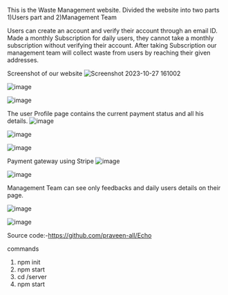 This is the Waste Management website. Divided the website into two parts 1)Users part and 2)Management Team 

Users can create an account and verify their account through an email ID. Made a monthly Subscription for daily users, they cannot take a monthly subscription without verifying their account.
After taking Subscription our management team will collect waste from users by reaching their given addresses.

Screenshot of our website
![Screenshot 2023-10-27 161002](https://github.com/praveen-all/Echo/assets/110656664/b3faa433-0dca-4726-ba78-04266a393a56)

![image](https://github.com/praveen-all/Echo/assets/110656664/e47daba0-02f7-4468-8c89-37a3158a9d30)

![image](https://github.com/praveen-all/Echo/assets/110656664/c38ea250-8fb8-4a5e-8100-cc9695e825f3)

The user Profile page contains the current payment status and all his details. 
![image](https://github.com/praveen-all/Echo/assets/110656664/baf8b5cb-61be-4056-b3e9-df72d728e7bd)

![image](https://github.com/praveen-all/Echo/assets/110656664/8d22ba78-d11c-4ee4-a7db-117441dee66c)

![image](https://github.com/praveen-all/Echo/assets/110656664/e701a291-9257-475c-ab9c-d9c9dfabd6ac)

Payment gateway using Stripe
![image](https://github.com/praveen-all/Echo/assets/110656664/d1b49088-dee1-4557-8888-c6ba62e9786e)

![image](https://github.com/praveen-all/Echo/assets/110656664/8eac4eae-e4d4-4f72-ae03-950248df7c28)


Management Team can see only feedbacks and daily users details on their page.

![image](https://github.com/praveen-all/Echo/assets/110656664/e9040e10-662b-4595-ba17-72b04cf7049f)

![image](https://github.com/praveen-all/Echo/assets/110656664/6e20de27-4a83-47fd-960e-cbb432a2439e)



Source code:-https://github.com/praveen-all/Echo 
  
   
commands 
   1) npm init
   2) npm start
   3) cd /server
   4) npm start








